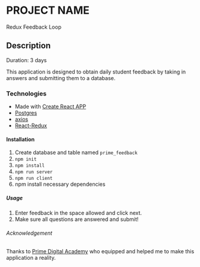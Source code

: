 # PROJECT NAME

Redux Feedback Loop

## Description

Duration: 3 days

This application is designed to obtain daily student feedback by taking in answers and submitting them to a database.

### Technologies

- Made with [Create React APP](https://github.com/facebook/create-react-app)
- [Postgres](https://www.postgresql.org/download/)
- [axios](https://github.com/axios/axios)
- [React-Redux](https://github.com/reduxjs/react-redux)

#### Installation

1. Create database and table named `prime_feedback`
2. `npm init`
3. `npm install`
4. `npm run server`
5. `npm run client`
6. npm install necessary dependencies

##### Usage

1. Enter feedback in the space allowed and click next.
2. Make sure all questions are answered and submit!

###### Acknowledgement

Thanks to [Prime Digital Academy](https://github.com/orgs/PrimeAcademy/people) who equipped and helped me to make this application a reality.

